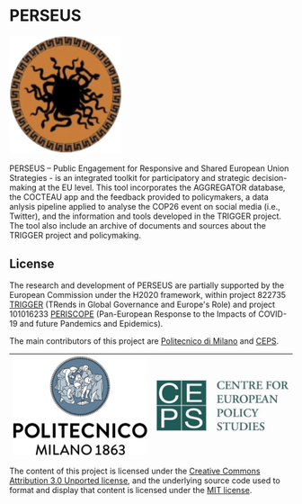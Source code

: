 # PERSEUS

<img src="./readme_img/Logo-PERSEUS.png" width="200">

PERSEUS – Public Engagement for Responsive and Shared European Union Strategies - is an integrated toolkit for participatory and strategic decision-making at the EU level. This tool incorporates the AGGREGATOR database, the COCTEAU app and the feedback provided to policymakers, a data anlysis pipeline applied to analyse the COP26 event on social media (i.e., Twitter), and the information and tools developed in the TRIGGER project. The tool also include an archive of documents and sources about the TRIGGER project and policymaking.

## License  

The research and development of PERSEUS are partially supported by the European Commission under the H2020 framework, within project 822735 [TRIGGER](https://trigger-project.eu) (TRends in Global Governance and Europe's Role) and project 101016233 [PERISCOPE](https://periscopeproject.eu/) (Pan-European Response to the Impacts of COVID-19 and future Pandemics and Epidemics).

The main contributors of this project are [Politecnico di Milano](https://polimi.it) and [CEPS](https://www.ceps.eu).

| <img src="./readme_img/Logo-Polimi.png" width="500"> | <img src="./readme_img/Logo-CEPS.jpg" width="500"> |
| ------------- | ------------ |

The content of this project is licensed under the [Creative Commons Attribution 3.0 Unported license](https://creativecommons.org/licenses/by/3.0/), and the underlying source code used to format and display that content is licensed under the [MIT license](LICENSE.md).
